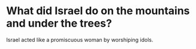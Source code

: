 # What did Israel do on the mountains and under the trees?

Israel acted like a promiscuous woman by worshiping idols.
